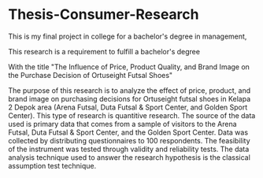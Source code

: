# Thesis-Consumer-Research
This is my final project in college for a bachelor's degree in management, 

This research is a requirement to fulfill a bachelor's degree

With the title "The Influence of Price, Product Quality, and Brand Image on the Purchase Decision of Ortuseight Futsal Shoes"

The purpose of this research is to analyze the effect of price, product, and brand image on purchasing decisions for Ortuseight futsal shoes in Kelapa 2 Depok area (Arena Futsal, Duta Futsal & Sport Center, and Golden Sport Center). 
This type of research is quantitive research. The source of the data used is primary data that comes from a sample of visitors to the Arena Futsal, Duta Futsal & Sport Center, and the Golden Sport Center. 
Data was collected by distributing questionnaires to 100 respondents. The feasibility of the instrument was tested through validity and reliability tests. 
The data analysis technique used to answer the research hypothesis is the classical assumption test technique.

